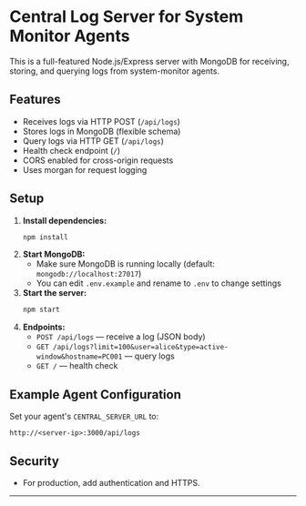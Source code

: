 # Central Log Server for System Monitor Agents

This is a full-featured Node.js/Express server with MongoDB for receiving, storing, and querying logs from system-monitor agents.

## Features
- Receives logs via HTTP POST (`/api/logs`)
- Stores logs in MongoDB (flexible schema)
- Query logs via HTTP GET (`/api/logs`)
- Health check endpoint (`/`)
- CORS enabled for cross-origin requests
- Uses morgan for request logging

## Setup

1. **Install dependencies:**
   ```sh
   npm install
   ```
2. **Start MongoDB:**
   - Make sure MongoDB is running locally (default: `mongodb://localhost:27017`)
   - You can edit `.env.example` and rename to `.env` to change settings
3. **Start the server:**
   ```sh
   npm start
   ```
4. **Endpoints:**
   - `POST /api/logs` — receive a log (JSON body)
   - `GET /api/logs?limit=100&user=alice&type=active-window&hostname=PC001` — query logs
   - `GET /` — health check

## Example Agent Configuration
Set your agent's `CENTRAL_SERVER_URL` to:
```
http://<server-ip>:3000/api/logs
```

## Security
- For production, add authentication and HTTPS.

---
